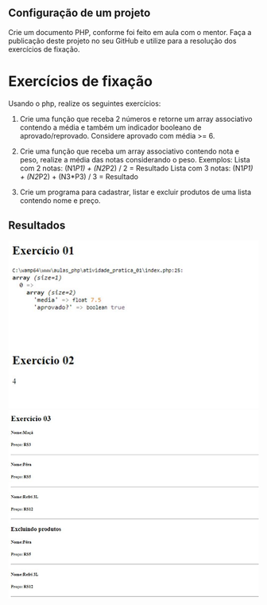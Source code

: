 ## Configuração de um projeto

Crie um documento PHP, conforme foi feito em aula com o mentor. 
Faça a publicação deste projeto no seu GitHub e utilize para a resolução dos exercícios de fixação.

# Exercícios de fixação

Usando o php, realize os seguintes exercícios:

1. Crie uma função que receba 2 números e retorne um array
associativo contendo a média e também um indicador booleano de
aprovado/reprovado. Considere aprovado com média >= 6.

2. Crie uma função que receba um array associativo contendo nota e
peso, realize a média das notas considerando o peso. Exemplos:
Lista com 2 notas: (N1*P1) + (N2*P2) / 2 = Resultado
Lista com 3 notas: (N1*P1) + (N2*P2) + (N3*P3) / 3 = Resultado

3. Crie um programa para cadastrar, listar e excluir produtos de uma
lista contendo nome e preço.

## Resultados

![exercicio01e02](https://github.com/lipemp/aulas_php/blob/main/atividade_pratica_01/images/exercicios01e02.jpg)
![exercicio03](https://github.com/lipemp/aulas_php/blob/main/atividade_pratica_01/images/exercicio03.jpg)